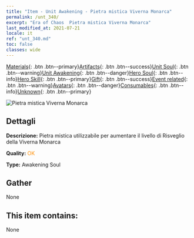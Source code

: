 ```yaml
---
title: "Item - Unit Awakening - Pietra mistica Viverna Monarca"
permalink: /unt_340/
excerpt: "Era of Chaos  Pietra mistica Viverna Monarca"
last_modified_at: 2021-07-21
locale: it
ref: "unt_340.md"
toc: false
classes: wide
---
```

 [Materials](/ItemsIT/){: .btn .btn--primary}[Artifacts](/ItemsIT/Artifacts/){: .btn .btn--success}[Unit Soul](/ItemsIT/UnitSoul/){: .btn .btn--warning}[Unit Awakening](/ItemsIT/UnitAwakening/){: .btn .btn--danger}[Hero Soul](/ItemsIT/HeroSoul/){: .btn .btn--info}[Hero Skill](/ItemsIT/HeroSkill/){: .btn .btn--primary}[Gift](/ItemsIT/Gift/){: .btn .btn--success}[Event related](/ItemsIT/Events/){: .btn .btn--warning}[Avatars](/ItemsIT/Avatars/){: .btn .btn--danger}[Consumables](/ItemsIT/Consumables/){: .btn .btn--info}[Unknown](/ItemsIT/Unknown/){: .btn .btn--primary}

 ![Pietra mistica Viverna Monarca](/images/u/tia_feilong.jpg)

## Dettagli
 **Descrizione:** Pietra mistica utilizzabile per aumentare il livello di Risveglio della Viverna Monarca

 **Quality:** <span style="color: #FF8C00">OK</span>

 **Type:** Awakening Soul

## Gather

  None

## This item contains:

  None

